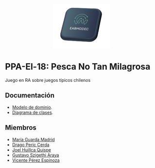 <p align="center"><img src="Documentacion/EABMODEC +.png"></p>

# PPA-El-18: Pesca No Tan Milagrosa
Juego en RA sobre juegos típicos chilenos 

## Documentación

- [Modelo de dominio](Documentacion/dominio/modelo_dominio.md).
- [Diagrama de clases](Documentacion/clases/diagrama_clases.md).

## Miembros

- [María Guarda Madrid](https://github.com/maria-hbp)
- [Drago Peric Cerda](https://github.com/Drago286)
- [Joel Huillca Quispe](https://github.com/Joel-Huillca)
- [Gustavo Szigethi Araya](https://github.com/Guetti)
- [Vicente Pérez Espinoza](https://github.com/vichaoss)
